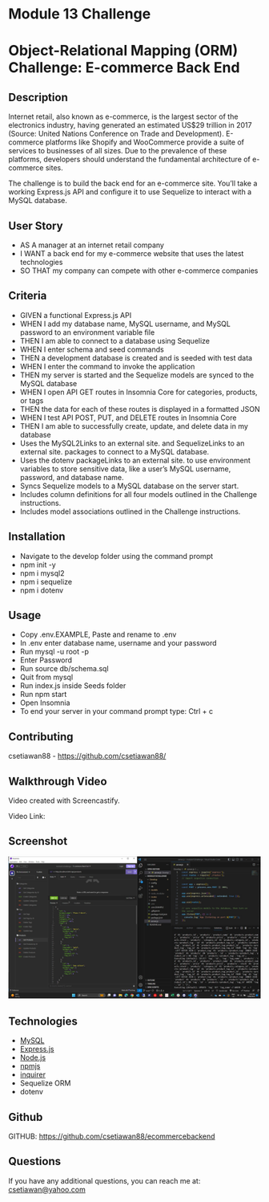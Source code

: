 # Module 13 Challenge

# Object-Relational Mapping (ORM) Challenge: E-commerce Back End

## Description

Internet retail, also known as e-commerce, is the largest sector of the electronics industry, having generated an estimated US$29 trillion in 2017 (Source: United Nations Conference on Trade and Development). E-commerce platforms like Shopify and WooCommerce provide a suite of services to businesses of all sizes. Due to the prevalence of these platforms, developers should understand the fundamental architecture of e-commerce sites.

The challenge is to build the back end for an e-commerce site. You’ll take a working Express.js API and configure it to use Sequelize to interact with a MySQL database.

## User Story

- AS A manager at an internet retail company
- I WANT a back end for my e-commerce website that uses the latest technologies
- SO THAT my company can compete with other e-commerce companies

## Criteria

- GIVEN a functional Express.js API
- WHEN I add my database name, MySQL username, and MySQL password to an environment variable file
- THEN I am able to connect to a database using Sequelize
- WHEN I enter schema and seed commands
- THEN a development database is created and is seeded with test data
- WHEN I enter the command to invoke the application
- THEN my server is started and the Sequelize models are synced to the MySQL database
- WHEN I open API GET routes in Insomnia Core for categories, products, or tags
- THEN the data for each of these routes is displayed in a formatted JSON
- WHEN I test API POST, PUT, and DELETE routes in Insomnia Core
- THEN I am able to successfully create, update, and delete data in my database
- Uses the MySQL2Links to an external site. and SequelizeLinks to an external site. packages to connect to a MySQL database.
- Uses the dotenv packageLinks to an external site. to use environment variables to store sensitive data, like a user’s MySQL username, password, and database name.
- Syncs Sequelize models to a MySQL database on the server start.
- Includes column definitions for all four models outlined in the Challenge instructions.
- Includes model associations outlined in the Challenge instructions.

## Installation

- Navigate to the develop folder using the command prompt
- npm init -y
- npm i mysql2
- npm i sequelize
- npm i dotenv

## Usage

- Copy .env.EXAMPLE, Paste and rename to .env
- In .env enter database name, username and your password
- Run mysql -u root -p
- Enter Password
- Run source db/schema.sql
- Quit from mysql
- Run index.js inside Seeds folder
- Run npm start
- Open Insomnia
- To end your server in your command prompt type: Ctrl + c

## Contributing

csetiawan88 - https://github.com/csetiawan88/

## Walkthrough Video

Video created with Screencastify.

Video Link:

## Screenshot

![E-commerce Back End](screenshot1.jpg)

## Technologies

- [MySQL](https://www.mysql.com/)
- [Express.js](https://expressjs.com/)
- [Node.js](https://nodejs.org/en/)
- [npmjs](https://docs.npmjs.com/)
- [inquirer](https://www.npmjs.com/package/inquirer)
- Sequelize ORM
- dotenv

## Github

GITHUB: https://github.com/csetiawan88/ecommercebackend

## Questions

If you have any additional questions, you can reach me at:
csetiawan@yahoo.com
